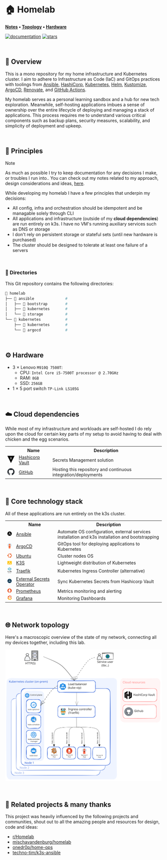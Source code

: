 # 🏠 Homelab

**[Notes](#Notes) • [Topology](#🌐-network-topology) • [Hardware](#⚙️-hardware)**

[![documentation](https://img.shields.io/website?label=document&logo=gitbook&logoColor=white&style=flat-square&url=https://jordanhoare.github.io/homelab/)](https://jordanhoare.github.io/homelab/)
[![stars](https://img.shields.io/github/stars/jordanhoare/homelab?logo=github&logoColor=white&color=gold&style=flat-square)](https://github.com/jordanhoare/homelab)

<br>

## 📖 Overview

This is a mono repository for my home infrastructure and Kubernetes cluster. I aim to adhere to Infrastructure as Code (IaC) and GitOps practices with toolings from [Ansible](https://www.ansible.com/), [HashiCorp](https://www.hashicorp.com/), [Kubernetes](https://kubernetes.io/), [Helm](https://github.com/helm/helm), [Kustomize](https://kustomize.io/), [ArgoCD](https://github.com/argoproj/argo-cd), [Renovate](https://github.com/renovatebot/renovate), and [GitHub Actions](https://github.com/features/actions).

My homelab serves as a personal learning sandbox and a hub for new tech exploration. Meanwhile, self-hosting applications imbues a sense of ownership over the entire lifecycle of deploying and managing a stack of applications. This process requires me to understand various critical components such as backup plans, security measures, scalability, and simplicity of deployment and upkeep.

<br>

## 🤝 Principles

> [!NOTE]
>
> As much as possible I try to keep documentation for any decisions I make, or troubles I run into.. You can check out my notes related to my approach, design considerations and ideas, [here](https://jordanhoare.github.io/homelab/).

While developing my homelab I have a few principles that underpin my decisions:

- All config, infra and orchestration should be idempotent and be managable solely through CLI
- All applications and infrastructure (outside of my **cloud dependencies**) are run entirely on k3s. I have no VM's running auxiliary services such as DNS or storage
- I don't rely on persistent storage or stateful sets (until new hardware is purchased)
- The cluster should be designed to tolerate at least one failure of a servers

<br>

### 📁 Directories

This Git repository contains the following directories:

```zsh
📁 homelab
├── 📁 ansible              # 
│   ├── 📁 bootstrap        # 
│   ├── 📁 kubernetes       # 
│   └── 📁 storage          #          
└── 📁 kubernetes           # 
    ├── 📁 kubernetes       # 
    └── 📁 argocd           # 
```

<br>

## ⚙️ Hardware


- 3 × Lenovo `M910Q 7500T`:
  - CPU: `Intel Core i5-7500T processor @ 2.70GHz`
  - RAM: `8GB`
  - SSD: `256GB`
- 1 × 5 port switch `TP-Link LS105G`

<br>

## ☁️ Cloud dependencies

While most of my infrastructure and workloads are self-hosted I do rely upon the cloud for certain key parts of my setup to avoid having to deal with chicken and the egg scenarios.

<div class="d-flex">
<table class="table table-white table-borderer border-dark w-auto align-middle">
    <tr>
        <th></th>
        <th>Name</th>
        <th>Description</th>
    </tr>
    <tr>
        <td><img width="32" src="https://raw.githubusercontent.com/jordanhoare/homelab/main/docs/src/assets/logos/vault.svg"></td>
        <td><a href="https://www.vaultproject.io/">Hashicorp Vault</a></td>
        <td>Secrets Management solution</td>
    </tr>
    <tr>
        <td><img width="32" src="https://raw.githubusercontent.com/jordanhoare/homelab/main/docs/src/assets/logos/github.svg"></td>
        <td><a href="https://github.com/">GitHub</a></td>
        <td>Hosting this repository and continuous integration/deployments</td>
    </tr>
</table>
</div>

<br>

## 🔧 Core technology stack
All of these applications are run entirely on the k3s cluster.

<div class="d-flex">
<table class="table table-white table-borderer border-dark w-auto align-middle">
    <tr>
        <th></th>
        <th>Name</th>
        <th>Description</th>
    </tr>
    <tr>
        <td><img width="32" src="https://raw.githubusercontent.com/jordanhoare/homelab/main/docs/src/assets/logos/ansible.svg"></td>
        <td><a href="https://www.ansible.com">Ansible</a></td>
        <td>Automate OS configuration, external services installation and k3s installation and bootstrapping</td>
    </tr>
    <tr>
        <td><img width="32" src="https://raw.githubusercontent.com/jordanhoare/homelab/main/docs/src/assets/logos/argocd.svg"></td>
        <td><a href="https://argoproj.github.io/cd">ArgoCD</a></td>
        <td>GitOps tool for deploying applications to Kubernetes</td>
    </tr>
    <tr>
        <td><img width="32" src="https://raw.githubusercontent.com/jordanhoare/homelab/main/docs/src/assets/logos/ubuntu.svg"></td>
        <td><a href="https://ubuntu.com/">Ubuntu</a></td>
        <td>Cluster nodes OS</td>
    </tr>
    <tr>
        <td><img width="32" src="https://raw.githubusercontent.com/jordanhoare/homelab/main/docs/src/assets/logos/k3s.svg"></td>
        <td><a href="https://k3s.io/">K3S</a></td>
        <td>Lightweight distribution of Kubernetes</td>
    </tr>
    <tr>
        <td><img width="32" src="https://raw.githubusercontent.com/jordanhoare/homelab/main/docs/src/assets/logos/traefik.svg"></td>
        <td><a href="https://traefik.io/">Traefik</a></td>
        <td>Kubernetes Ingress Controller (alternative)</td>
    </tr>   
    <tr>
        <td><img width="32" src="https://raw.githubusercontent.com/jordanhoare/homelab/main/docs/src/assets/logos/external-secrets.svg"></td>
        <td><a href="https://external-secrets.io/">External Secrets Operator</a></td>
        <td>Sync Kubernetes Secrets from Hashicorp Vault</td>
    </tr>
    <tr>
        <td><img width="32" src="https://raw.githubusercontent.com/jordanhoare/homelab/main/docs/src/assets/logos/prometheus.svg"></td>
        <td><a href="https://prometheus.io/">Prometheus</a></td>
        <td>Metrics monitoring and alerting</td>
    </tr>
    <tr>
        <td><img width="32" src="https://raw.githubusercontent.com/jordanhoare/homelab/main/docs/src/assets/logos/grafana.svg"></td>
        <td><a href="https://grafana.com/oss/grafana/">Grafana</a></td>
        <td>Monitoring Dashboards</td>
    </tr>
</table>
</div>

<br>

## 🌐 Network topology

Here's a macroscopic overview of the state of my network, connecting all my devices together, including this lab.

![network](https://raw.githubusercontent.com/jordanhoare/homelab/main/docs/src/assets/drawings/topology.excalidraw.svg)

<br> 

## 🤙 Related projects & many thanks 

This project was heavily influenced by the following projects and communities, shout out to all the amazing people and resources for design, code and ideas:

- [r/Homelab](https://www.reddit.com/r/homelab/)
- [mischavandenburg/homelab](https://github.com/mischavandenburg/homelab)
- [onedr0p/home-ops](https://github.com/onedr0p/home-ops/tree/main)
- [techno-tim/k3s-ansible](https://github.com/techno-tim/k3s-ansible)
